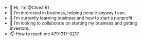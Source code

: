 - 👋 Hi, I’m @ChristiR1
- 👀 I’m interested in business, helping people anyway I can,
- 🌱 I’m currently learning business and how to start a nonprofit 
- 💞️ I’m looking to collaborate on starting my business and getting investors.
- 📫 How to reach me 479-317-0217.

<!---
ChristiR1/ChristiR1 is a ✨ special ✨ repository because its `README.md` (this file) appears on your GitHub profile.
You can click the Preview link to take a look at your changes.
--->
